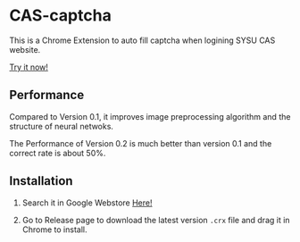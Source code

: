 # CAS-captcha

This is a Chrome Extension to auto fill captcha when logining SYSU CAS website. 

[Try it now!](https://cas.sysu.edu.cn/cas/login)

## Performance

Compared to Version 0.1, it improves image preprocessing algorithm and the structure of neural netwoks. 

The Performance of Version 0.2 is much better than version 0.1 and the correct rate is about 50%.

## Installation

1. Search it in Google Webstore [Here!](https://chrome.google.com/webstore/detail/sysu-cas-captcha-autofill/ipdlibcadfhbodhagdjdcaebnlgbjoko?utm_source=chrome-ntp-icon)

2. Go to Release page to download the latest version `.crx` file and drag it in Chrome to install.